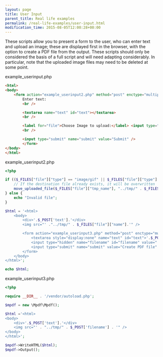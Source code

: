 ```yaml
---
layout: page
title: User Input
parent_title: Real life examples
permalink: /real-life-examples/user-input.html
modification_time: 2015-08-05T12:00:28+00:00
---
```


These scripts allow you to present a form to the user, who can enter text and upload an image; these are displayed first
in the browser, with the option to create a PDF file from the output. These scripts should only be considered the basis
of a full script and will need adapting considerably. In particular, note that the uploaded image files may need to be
deleted at some point.

example_userinput.php

```html
<html>
<body>
	<form action="example_userinput2.php" method="post" enctype="multipart/form-data">
		Enter text:
		<br />

		<textarea name="text" id="text"></textarea>
		<br />

		<label for="file">Choose Image to upload:</label> <input type="file" name="file" id="file" />
		<br />

		<input type="submit" name="submit" value="Submit" />
		</form>
</body>
</html>

```

example_userinput2.php

```php
<?php

if (($_FILES["file"]["type"] == "image/gif" || $_FILES["file"]["type"] == "image/jpeg") && $_FILES["file"]["size"] < 20000) {
    // If the destination file already exists, it will be overwritten
    move_uploaded_file($_FILES["file"]["tmp_name"], "../tmp/" . $_FILES["file"]["name"]);
} else {
    echo "Invalid file";
}

$html = '<html>
	<body>
		<div>'.$_POST['text'].'</div>
		<img src="' ."../tmp/" . $_FILES["file"]["name"].'" />

		<form action="example_userinput3.php" method="post" enctype="multipart/form-data">
			<textarea style="display:none" name="text" id="text">'.$_POST['text'].'</textarea>
			<input type="hidden" name="filename" id="filename" value="'. $_FILES["file"]["name"].'" />
			<input type="submit" name="submit" value="Create PDF file" />
		</form>
	</body>
</html>';

echo $html;


```

example_userinput3.php

```php
<?php

require __DIR__ . '/vendor/autoload.php';

$mpdf = new \Mpdf\Mpdf();

$html ='<html>
<body>
	<div>'.$_POST['text'].'</div>
	<img src="' . "../tmp/" . $_POST['filename'] . '" />
</body>
</html>';

$mpdf->WriteHTML($html);
$mpdf->Output();

```

